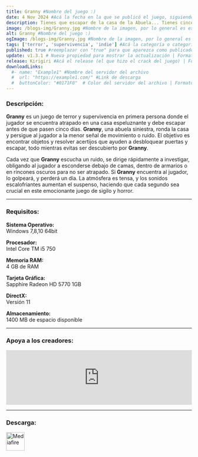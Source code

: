 ```yaml
---
title: Granny #Nombre del juego :)
date: 4 Nov 2024 #Acá la fecha en la que se publicó el juego, siguiendo este formato: Dia "30", Mes "Oct", Año "2024" = como debe quedar: 30 Oct 2024
description: Tienes que escapar de la casa de la Abuela... Tienes cinco días. #Acá una mini descripción del juego
image: /blogs-img/Granny.jpg #Nombre de la imagen, por lo general es exactamente el mismo nombre que el juego excluyendo lo ":" (Dos puntos)
alt: Granny #Nombre del juego :)
ogImage: /blogs-img/Granny.jpg #Nombre de la imagen, por lo general es exactamente el mismo nombre que el juego excluyendo lo ":" (Dos puntos)
tags: ['terror', 'supervivencia', 'indie'] #Acá la categoría o categorías del juego, si es más de una se coloca en este formato: ['categoría1', 'categoría2']
published: true #reemplazar con "true" para que aparezca como publicado
update: v1.3.1 # Nueva propiedad para mostrar la actualización | Formato: v1.0.0
release: Kirigiri #Acá el release (el que hizo el crack del juego) | Formato: Nicolhetti
downloadLinks:
  #- name: "Example1" #Nombre del servidor del archivo
  #  url: "https://example1.com/" #Link de descarga
  #  buttonColor: "#0171F0"  # Color del servidor del archivo | Formato hexadecimal | MediaFire: #0171F0 | Buzzheavier: #FF6600 |
---
```


<!--En VSCode seleccionando una palabra, por ejemplo: "Granny" y apretando Ctrl+F2 se seleccionan todas las palabras iguales-->

### Descripción:
**Granny** es un juego de terror y supervivencia en primera persona donde el jugador se encuentra atrapado en una casa espeluznante y debe escapar antes de que pasen cinco días. **Granny**, una abuela siniestra, ronda la casa y persigue al jugador a la menor señal de movimiento o ruido. El objetivo es encontrar objetos y resolver acertijos que ayuden a desbloquear puertas y escapar, todo mientras evitas ser descubierto por **Granny**.

Cada vez que **Granny** escucha un ruido, se dirige rápidamente a investigar, obligando al jugador a esconderse debajo de camas, dentro de armarios o en rincones oscuros para no ser atrapado. Si **Granny** encuentra al jugador, lo golpeará, y perderá un día. La atmósfera es tensa, y los sonidos escalofriantes aumentan el suspenso, haciendo que cada segundo sea crucial en este emocionante juego de sigilo y horror.
<!--Prompt para Chat-GPT: Hazme una descripción para el juego "Granny" y cada que menciones "Granny" ponlo en negrita -->

---

### Requisitos:
**Sistema Operativo:**  
Windows 7,8,10 64bit

**Procesador:**  
Intel Core TM i5 750

**Memoria RAM:**  
4 GB de RAM

**Tarjeta Gráfica:**  
Sapphire Radeon HD 5770 1GB

**DirectX:**  
Versión 11

**Almacenamiento:**  
1400 MB de espacio disponible

<!--Si falta o sobra un requisito se quita o se agrega manteniendo el mismo formato-->

---

### Apoya a los creadores:
<iframe src="https://store.steampowered.com/widget/962400/" frameborder="0" style="background-color: transparent; width: 100% !important; aspect-ratio: 646 / 190;"></iframe>

<!--Reemplazar los numeros (AppID) del juego (en este caso 2668510) por el numero (AppID) correspondiente con el juego a publicar-->
<!--El AppID se encuentra en la URL del Juego en Steam-->

---

### Descarga:

[<img src="https://gist.github.com/cxmeel/0dbc95191f239b631c3874f4ccf114e2/raw/download.svg" alt="Mediafire" height="50" />](https://www.mediafire.com/file/p2eqjj80xotvdda/Granny.zip/file)

<!-- # se debe reemplazar por el link de descarga-->

<!--NOMBRE-DEL-SERVICIO se debe reemplazar por el servicio donde está subido el juego-->